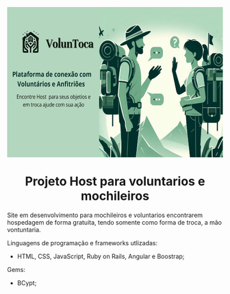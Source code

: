 <img src="app/assets/banner_page-0001.jpg" height="350" align="center" >


<h1 align="center">Projeto Host para voluntarios e mochileiros</h1>
Site em desenvolvimento para mochileiros e voluntarios encontrarem hospedagem de forma gratuita, tendo somente como forma de troca, a mão vontuntaria.

Linguagens de programação e frameworks utlizadas:
- HTML, CSS, JavaScript, Ruby on Rails, Angular e Boostrap;

Gems:
- BCypt;
